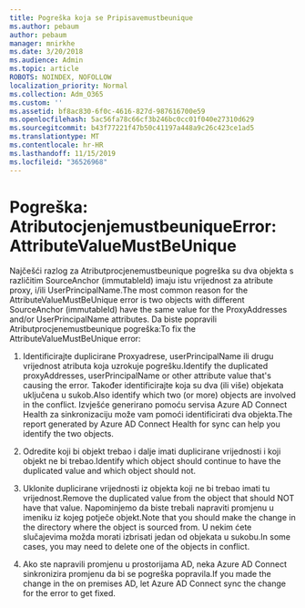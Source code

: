 ```yaml
---
title: Pogreška koja se Pripisavemustbeunique
ms.author: pebaum
author: pebaum
manager: mnirkhe
ms.date: 3/20/2018
ms.audience: Admin
ms.topic: article
ROBOTS: NOINDEX, NOFOLLOW
localization_priority: Normal
ms.collection: Adm_O365
ms.custom: ''
ms.assetid: bf8ac830-6f0c-4616-827d-987616700e59
ms.openlocfilehash: 5ac56fa78c66cf3b246bc0cc01f040e27310d629
ms.sourcegitcommit: b43f77221f47b50c41197a448a9c26c423ce1ad5
ms.translationtype: MT
ms.contentlocale: hr-HR
ms.lasthandoff: 11/15/2019
ms.locfileid: "36526968"
---
```

# <a name="error-attributevaluemustbeunique"></a><span data-ttu-id="1610a-102">Pogreška: Atributocjenjemustbeunique</span><span class="sxs-lookup"><span data-stu-id="1610a-102">Error: AttributeValueMustBeUnique</span></span>

<span data-ttu-id="1610a-103">Najčešći razlog za Atributprocjenemustbeunique pogreška su dva objekta s različitim SourceAnchor (immutableId) imaju istu vrijednost za atribute proxy, i/ili UserPrincipalName.</span><span class="sxs-lookup"><span data-stu-id="1610a-103">The most common reason for the AttributeValueMustBeUnique error is two objects with different SourceAnchor (immutableId) have the same value for the ProxyAddresses and/or UserPrincipalName attributes.</span></span> <span data-ttu-id="1610a-104">Da biste popravili Atributprocjenemustbeunique pogreška:</span><span class="sxs-lookup"><span data-stu-id="1610a-104">To fix the AttributeValueMustBeUnique error:</span></span>
  
1. <span data-ttu-id="1610a-105">Identificirajte duplicirane Proxyadrese, userPrincipalName ili drugu vrijednost atributa koja uzrokuje pogrešku.</span><span class="sxs-lookup"><span data-stu-id="1610a-105">Identify the duplicated proxyAddresses, userPrincipalName or other attribute value that's causing the error.</span></span> <span data-ttu-id="1610a-106">Također identificirajte koja su dva (ili više) objekata uključena u sukob.</span><span class="sxs-lookup"><span data-stu-id="1610a-106">Also identify which two (or more) objects are involved in the conflict.</span></span> <span data-ttu-id="1610a-107">Izvješće generirano pomoću servisa Azure AD Connect Health za sinkronizaciju može vam pomoći identificirati dva objekta.</span><span class="sxs-lookup"><span data-stu-id="1610a-107">The report generated by Azure AD Connect Health for sync can help you identify the two objects.</span></span>
    
2. <span data-ttu-id="1610a-108">Odredite koji bi objekt trebao i dalje imati duplicirane vrijednosti i koji objekt ne bi trebao.</span><span class="sxs-lookup"><span data-stu-id="1610a-108">Identify which object should continue to have the duplicated value and which object should not.</span></span>
    
3. <span data-ttu-id="1610a-109">Uklonite duplicirane vrijednosti iz objekta koji ne bi trebao imati tu vrijednost.</span><span class="sxs-lookup"><span data-stu-id="1610a-109">Remove the duplicated value from the object that should NOT have that value.</span></span> <span data-ttu-id="1610a-110">Napominjemo da biste trebali napraviti promjenu u imeniku iz kojeg potječe objekt.</span><span class="sxs-lookup"><span data-stu-id="1610a-110">Note that you should make the change in the directory where the object is sourced from.</span></span> <span data-ttu-id="1610a-111">U nekim ćete slučajevima možda morati izbrisati jedan od objekata u sukobu.</span><span class="sxs-lookup"><span data-stu-id="1610a-111">In some cases, you may need to delete one of the objects in conflict.</span></span>
    
4. <span data-ttu-id="1610a-112">Ako ste napravili promjenu u prostorijama AD, neka Azure AD Connect sinkronizira promjenu da bi se pogreška popravila.</span><span class="sxs-lookup"><span data-stu-id="1610a-112">If you made the change in the on premises AD, let Azure AD Connect sync the change for the error to get fixed.</span></span>
    

